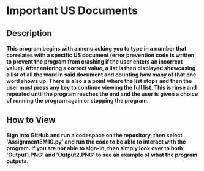 # Important US Documents
## Description
#### This program begins with a menu asking you to type in a number that correlates with a specific US document (error prevention code is written to prevent the program from crashing if the user enters an incorrect value). After entering a correct value, a list is then displayed showcasing a list of all the word in said document and counting how many of that one word shows up. There is also a a point where the list stops and then the user must press any key to continue viewing the full list. This is rinse and repeated until the program reaches the end and the user is given a choice of running the program again or stopping the program.
## How to View
#### Sign into GitHub and run a codespace on the repository, then select 'AssignmentEM10.py' and run the code to be able to interact with the program. If you are not able to sign-in, then simply look over to both 'Output1.PNG' and 'Output2.PNG' to see an example of what the program outputs. 
